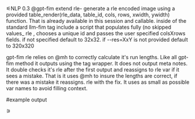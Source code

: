 
⚟NLP 0.3
@gpt-fim extend rle- generate a rle encoded image using a provided table_render(rle_data, table_id, cols, rows, xwidth, ywidth) function. That is already available in this session and callable. 
inside of the standard llm-fim tag include a script that populates fully (no skipped values_ rle , chooses a unique id and passes the user specified colsXrows fields. if not specified default to 32x32.  if --res=XxY is not provided default to 320x320

gpt-fim rle relies on @mh to correctly calculate it's run lengths. Like all gpt-fim method it outputs using the <llm-fim/> tag wrapper. It does not output meta notes. It double checks it's rle after the first output and reassigns to rle var if it sees a mistake. That is it uses @mh to insure the lengths are correct, if there was a mistake it reassigns. rle with the fix. It uses as small as possible var names to avoid filling context.

#example  output

<llm-fim>
<title>green table with a blue dot in the center. </title>
<content type="rle">
<div class="rle" id="tab_one">
<script>
(function() {
alert('loaded')
// green row
let gr = ["#0F0", 16] ;
let rle = [gr,gr,gr,gr,gr,gr,gr,["#0F0", 7, "#00F", 2, "0F0", 7],gr,gr,gr,gr,gr,gr,gr,gr];
let id = "tab_one";
window.table_render(rle, id, 32,32, 320, 320);
alert('loaded')
}
})()

</script>
</content>
</llm-fim>
⚞
